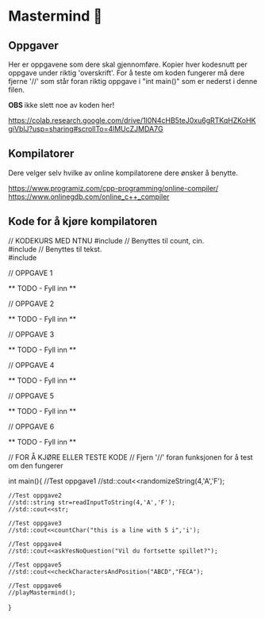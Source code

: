 # Mastermind 🧠

## Oppgaver
Her er oppgavene som dere skal gjennomføre. Kopier hver kodesnutt per oppgave under riktig 'overskrift'. 
For å teste om koden fungerer må dere fjerne '//' som står foran riktig oppgave i "int main()" som er nederst i denne filen. 

<b> OBS </b> ikke slett noe av koden her! 

https://colab.research.google.com/drive/1l0N4cHB5teJ0xu6gRTKqHZKoHKgiVblJ?usp=sharing#scrollTo=4lMUcZJMDA7G

## Kompilatorer 
Dere velger selv hvilke av online kompilatorene dere ønsker å benytte. 

https://www.programiz.com/cpp-programming/online-compiler/   
https://www.onlinegdb.com/online_c++_compiler

## Kode for å kjøre kompilatoren

// KODEKURS MED NTNU
#include <iostream>     // Benyttes til count, cin.   
#include <string>       // Benyttes til tekst.   
#include <local>  

// OPPGAVE 1

** TODO - Fyll inn **

// OPPGAVE 2

** TODO - Fyll inn **

// OPPGAVE 3

** TODO - Fyll inn **
    
// OPPGAVE 4
    
** TODO - Fyll inn **
    
// OPPGAVE 5
    
** TODO - Fyll inn **
    
// OPPGAVE 6 
    
** TODO - Fyll inn **
    

    
// FOR Å KJØRE ELLER TESTE KODE
// Fjern '//' foran funksjonen for å test om den fungerer

int main(){
    //Test oppgave1
    //std::cout<<randomizeString(4,'A','F');

    //Test oppgave2
    //std::string str=readInputToString(4,'A','F');
    //std::cout<<str;

    //Test oppgave3
    //std::cout<<countChar("this is a line with 5 i",'i');

    //Test oppgave4
    //std::cout<<askYesNoQuestion("Vil du fortsette spillet?");

    //Test oppgave5
    //std::cout<<checkCharactersAndPosition("ABCD","FECA");

    //Test oppgave6
    //playMastermind();

}

